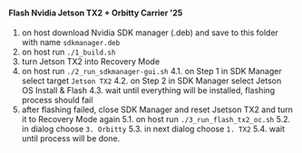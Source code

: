 #### Flash Nvidia Jetson TX2 + Orbitty Carrier '25

1. on host download Nvidia SDK manager (.deb) and save to this folder with name `sdkmanager.deb`
2. on host run `./1_build.sh`
3. turn Jetson TX2 into Recovery Mode
4. on host run `./2_run_sdkmanager-gui.sh`
4.1. on Step 1 in SDK Manager select target `Jetson TX2`
4.2. on Step 2 in SDK Manager select Jetson OS Install & Flash
4.3. wait until everything will be installed, flashing process should fail
5. after flashing failed, close SDK Manager and reset Jsetson TX2 and turn it to Recovery Mode again
5.1. on host run `./3_run_flash_tx2_oc.sh`
5.2. in dialog choose `3. Orbitty`
5.3. in next dialog choose `1. TX2`
5.4. wait until process will be done.
